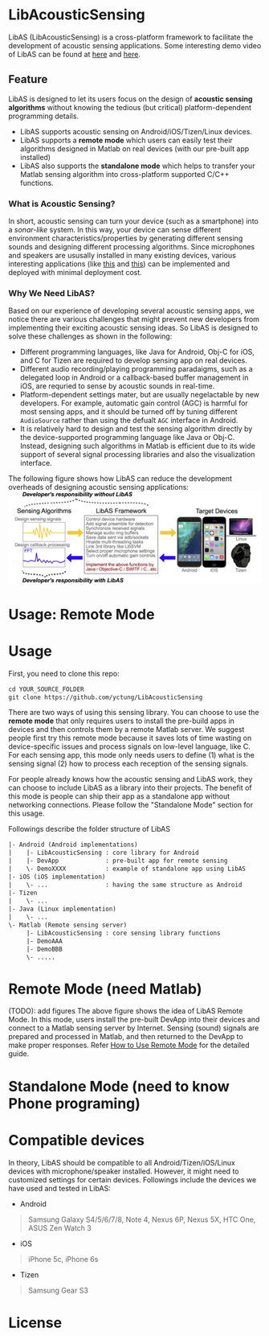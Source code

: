 # LibAcousticSensing
LibAS (LibAcousticSensing) is a cross-platform framework to facilitate the development of acoustic sensing applications. Some interesting demo video of LibAS can be found at [here](https://youtu.be/cnep7fFyJhc) and [here](https://youtu.be/At8imJVRDq4).

## Feature
LibAS is designed to let its users focus on the design of **acoustic sensing algorithms** without knowing the tedious (but critical) platform-dependent programming details.

- LibAS supports acoustic sensing on Android/iOS/Tizen/Linux devices.
- LibAS supports a **remote mode** which users can easily test their algorithms designed in Matlab on real devices (with our pre-built app installed)
- LibAS also supports the **standalone mode** which helps to transfer your Matlab sensing algorithm into cross-platform supported C/C++ functions.

### What is Acoustic Sensing?
In short, acoustic sensing can turn your device (such as a smartphone) into a *sonar-like* system. In this way, your device can sense different environment characteristics/properties by generating different sensing sounds and designing different processing algorithms.
Since microphones and speakers are ususally installed in many existing devices, various interesting applications (like [this](https://youtu.be/Wn3sRmQteY8) and [this](https://youtu.be/CQ-AirK7wLY)) can be implemented and deployed with minimal deployment cost.

### Why We Need LibAS?
Based on our experience of developing several acoustic sensing apps, we notice there are various challenges that might prevent new developers from implementing their exciting acoustic sensing ideas. So LibAS is designed to solve these challenges as shown in the following:

- Different programming languages, like Java for Android, Obj-C for iOS, and C for Tizen are required to develop sensing app on real devices.
- Different audio recording/playing programming paradaigms, such as a delegated loop in Android or a callback-based buffer management in iOS, are requried to sense by acoustic sounds in real-time.
- Platform-dependent settings mater, but are usually negelactable by new developers. For example, automatic gain control (AGC) is harmful for most sensing apps, and it should be turned off by tuning different ```AudioSource``` rather than using the defualt ```AGC``` interface in Android.
- It is relatively hard to design and test the sensing algorithm directly by the device-supported programming language like Java or Obj-C. Instead, designing such algorithms in Matlab is efficient due to its wide support of several signal processing libraries and also the visualization interface.

The following figure shows how LibAS can reduce the development overheads of designing acoustic sensing applications:
![LibAS Introduction](Resource/figures/intro_idea.png?raw=true "LibAS Introduction")

# Usage: Remote Mode


# Usage
First, you need to clone this repo:
```
cd YOUR_SOURCE_FOLDER
git clone https://github.com/yctung/LibAcousticSensing
```
There are two ways of using this sensing library.
You can choose to use the **remote mode** that only requires users to install the pre-build apps in devices and then controls them by a remote Matlab server.
We suggest people first try this remote mode because it saves lots of time wasting on device-specific issues and process signals on low-level language, like C.
For each sensing app, this mode only needs users to define (1) what is the sensing signal (2) how to process each reception of the sensing signals.

For people already knows how the acoustic sensing and LibAS work, they can choose to include LibAS as a library into their projects.
The benefit of this mode is people can ship their app as a standalone app without networking connections. Please follow the "Standalone Mode" section for this usage.

Followings describe the folder structure of LibAS
```
|- Android (Android implementations)
|    |- LibAcousticSensing : core library for Android
|    |- DevApp             : pre-built app for remote sensing
|    \- DemoXXXX           : example of standalone app using LibAS
|- iOS (iOS implementation)
|    \- ...                : having the same structure as Android
|- Tizen
|    \- ...
|- Java (Linux implementation)
|    \- ...
\- Matlab (Remote sensing server)
     |- LibAcousticSensing : core sensing library functions
     |- DemoAAA
     |- DemoBBB
     \- .....   
```

# Remote Mode (need Matlab)
(TODO): add figures
The above figure shows the idea of LibAS Remote Mode.
In this mode, users install the pre-built DevApp into their devices and connect to a Matlab sensing server by Internet.
Sensing (sound) signals are prepared and processed in Matlab, and then returned to the DevApp to make proper responses.
Refer [How to Use Remote Mode](Matlab/README.md) for the detailed guide.

# Standalone Mode (need to know Phone programing)

# Compatible devices
In theory, LibAS should be compatible to all Android/Tizen/iOS/Linux devices with microphone/speaker installed.
However, it might need to customized settings for certain devices.
Followings include the devices we have used and tested in LibAS:
- Android
> Samsung Galaxy S4/5/6/7/8, Note 4, Nexus 6P, Nexus 5X, HTC One, ASUS Zen Watch 3
- iOS
> iPhone 5c, iPhone 6s
- Tizen
> Samsung Gear S3


# License
